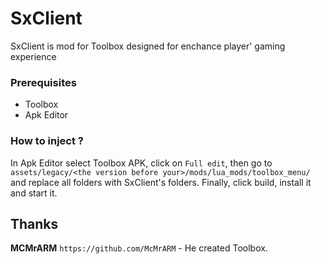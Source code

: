# SxClient

SxClient is mod for Toolbox designed for enchance player' gaming experience

### Prerequisites

- Toolbox
- Apk Editor

### How to inject ?

In Apk Editor select Toolbox APK, click on `Full edit`, then go to `assets/legacy/<the version before your>/mods/lua_mods/toolbox_menu/` and replace all folders with SxClient's folders.
Finally, click build, install it and start it.

## Thanks

**MCMrARM** `https://github.com/McMrARM` - He created Toolbox.
